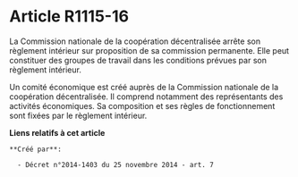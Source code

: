 # Article R1115-16

La Commission nationale de la coopération décentralisée arrête son règlement intérieur sur proposition de sa commission
permanente. Elle peut constituer des groupes de travail dans les conditions prévues par son règlement intérieur. 

Un comité économique est créé auprès de la Commission nationale de la coopération décentralisée. Il comprend notamment des
représentants des activités économiques. Sa composition et ses règles de fonctionnement sont fixées par le règlement
intérieur.

**Liens relatifs à cet article**

	**Créé par**:

	  - Décret n°2014-1403 du 25 novembre 2014 - art. 7

